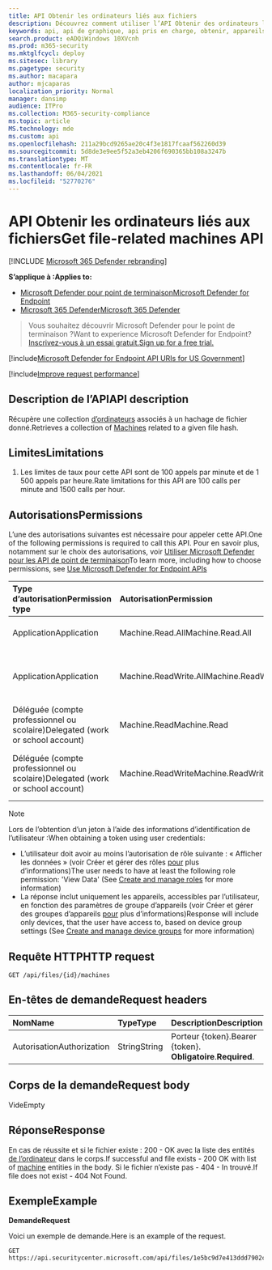 ```yaml
---
title: API Obtenir les ordinateurs liés aux fichiers
description: Découvrez comment utiliser l’API Obtenir des ordinateurs liés à un fichier pour obtenir une collection d’ordinateurs liés à un hachage de fichier dans Microsoft Defender for Endpoint.
keywords: api, api de graphique, api pris en charge, obtenir, appareils, hachage
search.product: eADQiWindows 10XVcnh
ms.prod: m365-security
ms.mktglfcycl: deploy
ms.sitesec: library
ms.pagetype: security
ms.author: macapara
author: mjcaparas
localization_priority: Normal
manager: dansimp
audience: ITPro
ms.collection: M365-security-compliance
ms.topic: article
MS.technology: mde
ms.custom: api
ms.openlocfilehash: 211a29bcd9265ae20c4f3e1817fcaaf562260d39
ms.sourcegitcommit: 5d8de3e9ee5f52a3eb4206f690365bb108a3247b
ms.translationtype: MT
ms.contentlocale: fr-FR
ms.lasthandoff: 06/04/2021
ms.locfileid: "52770276"
---
```

# <a name="get-file-related-machines-api"></a><span data-ttu-id="d4460-104">API Obtenir les ordinateurs liés aux fichiers</span><span class="sxs-lookup"><span data-stu-id="d4460-104">Get file-related machines API</span></span>

[!INCLUDE [Microsoft 365 Defender rebranding](../../includes/microsoft-defender.md)]

<span data-ttu-id="d4460-105">**S’applique à :**</span><span class="sxs-lookup"><span data-stu-id="d4460-105">**Applies to:**</span></span>
- [<span data-ttu-id="d4460-106">Microsoft Defender pour point de terminaison</span><span class="sxs-lookup"><span data-stu-id="d4460-106">Microsoft Defender for Endpoint</span></span>](https://go.microsoft.com/fwlink/p/?linkid=2154037)
- [<span data-ttu-id="d4460-107">Microsoft 365 Defender</span><span class="sxs-lookup"><span data-stu-id="d4460-107">Microsoft 365 Defender</span></span>](https://go.microsoft.com/fwlink/?linkid=2118804)

> <span data-ttu-id="d4460-108">Vous souhaitez découvrir Microsoft Defender pour le point de terminaison ?</span><span class="sxs-lookup"><span data-stu-id="d4460-108">Want to experience Microsoft Defender for Endpoint?</span></span> [<span data-ttu-id="d4460-109">Inscrivez-vous à un essai gratuit.</span><span class="sxs-lookup"><span data-stu-id="d4460-109">Sign up for a free trial.</span></span>](https://www.microsoft.com/microsoft-365/windows/microsoft-defender-atp?ocid=docs-wdatp-exposedapis-abovefoldlink) 

[!include[Microsoft Defender for Endpoint API URIs for US Government](../../includes/microsoft-defender-api-usgov.md)]

[!include[Improve request performance](../../includes/improve-request-performance.md)]


## <a name="api-description"></a><span data-ttu-id="d4460-110">Description de l’API</span><span class="sxs-lookup"><span data-stu-id="d4460-110">API description</span></span>
<span data-ttu-id="d4460-111">Récupère une collection [d’ordinateurs](machine.md) associés à un hachage de fichier donné.</span><span class="sxs-lookup"><span data-stu-id="d4460-111">Retrieves a collection of [Machines](machine.md) related to a given file hash.</span></span>


## <a name="limitations"></a><span data-ttu-id="d4460-112">Limites</span><span class="sxs-lookup"><span data-stu-id="d4460-112">Limitations</span></span>
1. <span data-ttu-id="d4460-113">Les limites de taux pour cette API sont de 100 appels par minute et de 1 500 appels par heure.</span><span class="sxs-lookup"><span data-stu-id="d4460-113">Rate limitations for this API are 100 calls per minute and 1500 calls per hour.</span></span>


## <a name="permissions"></a><span data-ttu-id="d4460-114">Autorisations</span><span class="sxs-lookup"><span data-stu-id="d4460-114">Permissions</span></span>
<span data-ttu-id="d4460-115">L’une des autorisations suivantes est nécessaire pour appeler cette API.</span><span class="sxs-lookup"><span data-stu-id="d4460-115">One of the following permissions is required to call this API.</span></span> <span data-ttu-id="d4460-116">Pour en savoir plus, notamment sur le choix des autorisations, voir [Utiliser Microsoft Defender pour les API de point de terminaison](apis-intro.md)</span><span class="sxs-lookup"><span data-stu-id="d4460-116">To learn more, including how to choose permissions, see [Use Microsoft Defender for Endpoint APIs](apis-intro.md)</span></span>

<span data-ttu-id="d4460-117">Type d’autorisation</span><span class="sxs-lookup"><span data-stu-id="d4460-117">Permission type</span></span> |   <span data-ttu-id="d4460-118">Autorisation</span><span class="sxs-lookup"><span data-stu-id="d4460-118">Permission</span></span>  |   <span data-ttu-id="d4460-119">Nom d’affichage de l’autorisation</span><span class="sxs-lookup"><span data-stu-id="d4460-119">Permission display name</span></span>
:---|:---|:---
<span data-ttu-id="d4460-120">Application</span><span class="sxs-lookup"><span data-stu-id="d4460-120">Application</span></span> |   <span data-ttu-id="d4460-121">Machine.Read.All</span><span class="sxs-lookup"><span data-stu-id="d4460-121">Machine.Read.All</span></span> |  <span data-ttu-id="d4460-122">« Lire tous les profils d’ordinateur »</span><span class="sxs-lookup"><span data-stu-id="d4460-122">'Read all machine profiles'</span></span>
<span data-ttu-id="d4460-123">Application</span><span class="sxs-lookup"><span data-stu-id="d4460-123">Application</span></span> |   <span data-ttu-id="d4460-124">Machine.ReadWrite.All</span><span class="sxs-lookup"><span data-stu-id="d4460-124">Machine.ReadWrite.All</span></span> | <span data-ttu-id="d4460-125">« Lire et écrire toutes les informations sur l’ordinateur »</span><span class="sxs-lookup"><span data-stu-id="d4460-125">'Read and write all machine information'</span></span>
<span data-ttu-id="d4460-126">Déléguée (compte professionnel ou scolaire)</span><span class="sxs-lookup"><span data-stu-id="d4460-126">Delegated (work or school account)</span></span> | <span data-ttu-id="d4460-127">Machine.Read</span><span class="sxs-lookup"><span data-stu-id="d4460-127">Machine.Read</span></span> | <span data-ttu-id="d4460-128">« Lire les informations sur l’ordinateur »</span><span class="sxs-lookup"><span data-stu-id="d4460-128">'Read machine information'</span></span>
<span data-ttu-id="d4460-129">Déléguée (compte professionnel ou scolaire)</span><span class="sxs-lookup"><span data-stu-id="d4460-129">Delegated (work or school account)</span></span> | <span data-ttu-id="d4460-130">Machine.ReadWrite</span><span class="sxs-lookup"><span data-stu-id="d4460-130">Machine.ReadWrite</span></span> | <span data-ttu-id="d4460-131">« Lire et écrire des informations sur l’ordinateur »</span><span class="sxs-lookup"><span data-stu-id="d4460-131">'Read and write machine information'</span></span>

>[!Note]
> <span data-ttu-id="d4460-132">Lors de l’obtention d’un jeton à l’aide des informations d’identification de l’utilisateur :</span><span class="sxs-lookup"><span data-stu-id="d4460-132">When obtaining a token using user credentials:</span></span>
>- <span data-ttu-id="d4460-133">L’utilisateur doit avoir au moins l’autorisation de rôle suivante : « Afficher les données » (voir Créer et gérer des rôles [pour](user-roles.md) plus d’informations)</span><span class="sxs-lookup"><span data-stu-id="d4460-133">The user needs to have at least the following role permission: 'View Data' (See [Create and manage roles](user-roles.md) for more information)</span></span>
>- <span data-ttu-id="d4460-134">La réponse inclut uniquement les appareils, accessibles par l’utilisateur, en fonction des paramètres de groupe d’appareils (voir Créer et gérer des groupes d’appareils [pour](machine-groups.md) plus d’informations)</span><span class="sxs-lookup"><span data-stu-id="d4460-134">Response will include only devices, that the user have access to, based on device group settings (See [Create and manage device groups](machine-groups.md) for more information)</span></span>

## <a name="http-request"></a><span data-ttu-id="d4460-135">Requête HTTP</span><span class="sxs-lookup"><span data-stu-id="d4460-135">HTTP request</span></span>
```
GET /api/files/{id}/machines
```

## <a name="request-headers"></a><span data-ttu-id="d4460-136">En-têtes de demande</span><span class="sxs-lookup"><span data-stu-id="d4460-136">Request headers</span></span>

<span data-ttu-id="d4460-137">Nom</span><span class="sxs-lookup"><span data-stu-id="d4460-137">Name</span></span> | <span data-ttu-id="d4460-138">Type</span><span class="sxs-lookup"><span data-stu-id="d4460-138">Type</span></span> | <span data-ttu-id="d4460-139">Description</span><span class="sxs-lookup"><span data-stu-id="d4460-139">Description</span></span>
:---|:---|:---
<span data-ttu-id="d4460-140">Autorisation</span><span class="sxs-lookup"><span data-stu-id="d4460-140">Authorization</span></span> | <span data-ttu-id="d4460-141">String</span><span class="sxs-lookup"><span data-stu-id="d4460-141">String</span></span> | <span data-ttu-id="d4460-142">Porteur {token}.</span><span class="sxs-lookup"><span data-stu-id="d4460-142">Bearer {token}.</span></span> <span data-ttu-id="d4460-143">**Obligatoire**.</span><span class="sxs-lookup"><span data-stu-id="d4460-143">**Required**.</span></span>


## <a name="request-body"></a><span data-ttu-id="d4460-144">Corps de la demande</span><span class="sxs-lookup"><span data-stu-id="d4460-144">Request body</span></span>
<span data-ttu-id="d4460-145">Vide</span><span class="sxs-lookup"><span data-stu-id="d4460-145">Empty</span></span>

## <a name="response"></a><span data-ttu-id="d4460-146">Réponse</span><span class="sxs-lookup"><span data-stu-id="d4460-146">Response</span></span>
<span data-ttu-id="d4460-147">En cas de réussite et si le fichier existe : 200 - OK avec la liste des entités [de l’ordinateur](machine.md) dans le corps.</span><span class="sxs-lookup"><span data-stu-id="d4460-147">If successful and file exists - 200 OK with list of [machine](machine.md) entities in the body.</span></span> <span data-ttu-id="d4460-148">Si le fichier n’existe pas - 404 - In trouvé.</span><span class="sxs-lookup"><span data-stu-id="d4460-148">If file does not exist - 404 Not Found.</span></span>


## <a name="example"></a><span data-ttu-id="d4460-149">Exemple</span><span class="sxs-lookup"><span data-stu-id="d4460-149">Example</span></span>

<span data-ttu-id="d4460-150">**Demande**</span><span class="sxs-lookup"><span data-stu-id="d4460-150">**Request**</span></span>

<span data-ttu-id="d4460-151">Voici un exemple de demande.</span><span class="sxs-lookup"><span data-stu-id="d4460-151">Here is an example of the request.</span></span>

```http
GET https://api.securitycenter.microsoft.com/api/files/1e5bc9d7e413ddd7902c2932e418702b84d0cc07/machines
```
